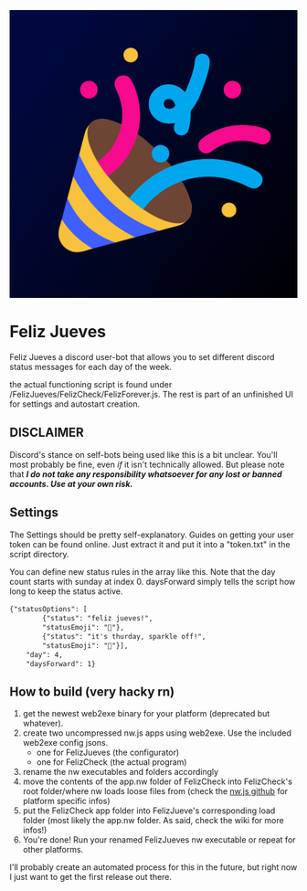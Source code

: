 ![Feliz Jueves!](FelizJueves/icon.png)

# Feliz Jueves

Feliz Jueves a discord user-bot that allows you to set different discord status messages for each day of the week.

the actual functioning script is found under /FelizJueves/FelizCheck/FelizForever.js. The rest is part of an unfinished
UI for settings and autostart creation.

## **DISCLAIMER**
Discord's stance on self-bots being used like this is a bit unclear. You'll most probably be fine, even *if* it isn't technically allowed. But please note that ***I do not
take any responsibility whatsoever for any lost or banned accounts. Use at your own risk.***

## Settings
The Settings should be pretty self-explanatory. Guides on getting your user token can be found online. 
Just extract it and put it into a "token.txt" in the script directory.

You can define new status rules in the array like this. Note that the day count starts with sunday at index 0. 
daysForward simply tells the script how long to keep the status active.


```
{"statusOptions": [
        {"status": "feliz jueves!",
        "statusEmoji": "🎉"},
        {"status": "it's thurday, sparkle off!",
        "statusEmoji": "🤨"}],
    "day": 4,
    "daysForward": 1}
```

## How to build (very hacky rn)
1. get the newest web2exe binary for your platform (deprecated but whatever).
2. create two uncompressed nw.js apps using web2exe. Use the included web2exe config jsons.
    - one for FelizJueves (the configurator)
    - one for FelizCheck (the actual program)
3. rename the nw executables and folders accordingly
4. move the contents of the app.nw folder of FelizCheck into FelizCheck's root folder/where nw loads loose files from (check the [nw.js github](https://github.com/nwjs/nw.js/wiki/How-to-package-and-distribute-your-apps) for platform specific infos)
5. put the FelizCheck app folder into FelizJueve's corresponding load folder (most likely the app.nw folder. As said, check the wiki for more infos!)
6. You're done! Run your renamed FelizJueves nw executable or repeat for other platforms.

I'll probably create an automated process for this in the future, but right now I just want to get the first release out there.